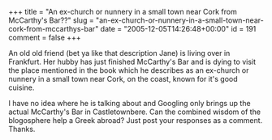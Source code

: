 +++
title = "An ex-church or nunnery in a small town near Cork from McCarthy's Bar??"
slug = "an-ex-church-or-nunnery-in-a-small-town-near-cork-from-mccarthys-bar"
date = "2005-12-05T14:26:48+00:00"
id = 191
comment = false
+++

An old old friend (bet ya like that description Jane) is living over in Frankfurt. Her hubby has just finished McCarthy's Bar and is dying to visit the place mentioned in the book which he describes as an ex-church or nunnery in a small town near Cork, on the coast, known for it's good cuisine.

I have no idea where he is talking about and Googling only brings up the actual McCarthy's Bar in Castletownbere. Can the combined wisdom of the blogosphere help a Greek abroad? Just post your responses as a comment. Thanks.
